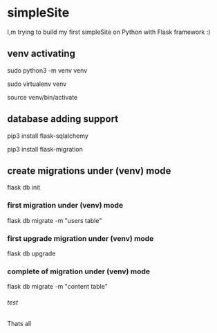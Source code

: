 # simpleSite
I,m trying to build my first simpleSite on Python with Flask framework :)

## venv activating

sudo python3 -m venv venv

sudo virtualenv venv

source venv/bin/activate

## database adding support

pip3 install flask-sqlalchemy

pip3 install flask-migration

## create migrations under (venv) mode
flask db init

### first migration under (venv) mode
flask db migrate -m "users table"

### first upgrade migration under (venv) mode
flask db upgrade

### complete of migration under (venv) mode
flask db migrate -m "content table"


###### test

Thats all
